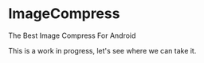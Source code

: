 # ImageCompress
The Best Image Compress For Android

This is a work in progress, let's see where we can take it.

